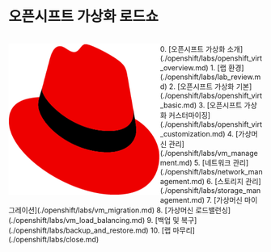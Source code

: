 # 오픈시프트 가상화 로드쇼
<br>
<img align="left" src="./common-images/Logo-Red_Hat-Hat_icon-Standard-RGB.png" width="300px" height="300px" title="100px" alt="안녕">
0. [오픈시프트 가상화 소개](./openshift/labs/openshift_virt_overview.md)
1. [랩 환경](./openshift/labs/lab_review.md)
2. [오픈시프트 가상화 기본](./openshift/labs/openshift_virt_basic.md)
3. [오픈시프트 가상화 커스터마이징](./openshift/labs/openshift_virt_customization.md)
4. [가상머신 관리](./openshift/labs/vm_management.md)
5. [네트워크 관리](./openshift/labs/network_management.md)
6. [스토리지 관리](./openshift/labs/storage_management.md)
7. [가상머신 마이그레이션](./openshift/labs/vm_migration.md)
8. [가상머신 로드밸런싱](./openshift/labs/vm_load_balancing.md)
9. [백업 및 복구](./openshift/labs/backup_and_restore.md)
10. [랩 마무리](./openshift/labs/close.md)
